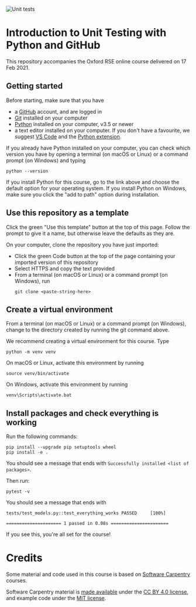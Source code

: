 ![Unit tests](https://github.com/ilianapeneva/unit_testing_workshop/workflows/Unit%20tests/badge.svg)


# Introduction to Unit Testing with Python and GitHub

This repository accompanies the Oxford RSE online course delivered on 17 Feb 2021.

## Getting started

Before starting, make sure that you have

- a [GitHub](http://github.com/) account, and are logged in
- [Git](https://git-scm.com/) installed on your computer
- [Python](https://www.python.org/downloads/) installed on your computer, v3.5 or newer
- a text editor installed on your computer. If you don't have a favourite, we suggest [VS Code](https://code.visualstudio.com/) and the [Python extension](https://marketplace.visualstudio.com/items?itemName=ms-python.python).

If you already have Python installed on your computer, you can check which version you have by opening a terminal (on macOS or Linux) or a command prompt (on Windows) and typing

```
python --version
```

If you install Python for this course, go to the link above and choose the default option for your operating system.
If you install Python on Windows, make sure you click the "add to path" option during installation.

## Use this repository as a template

Click the green "Use this template" button at the top of this page.
Follow the prompt to give it a name, but otherwise leave the defaults as they are.

On your computer, clone the repository you have just imported:
- Click the green Code button at the top of the page containing your imported version of this repository
- Select HTTPS and copy the text provided
- From a terminal (on macOS or Linux) or a command prompt (on Windows), run
  ```
  git clone <paste-string-here>
  ```

## Create a virtual environment

From a terminal (on macOS or Linux) or a command prompt (on Windows), change to the directory created by running the git command above.

We recommend creating a virtual environment for this course.
Type
```
python -m venv venv
```

On macOS or Linux, activate this environment by running
```
source venv/bin/activate
```

On Windows, activate this environment by running
```
venv\Scripts\activate.bat
```

## Install packages and check everything is working

Run the following commands:
```
pip install --upgrade pip setuptools wheel
pip install -e .
```

You should see a message that ends with `Successfully installed <list of packages>`.

Then run:
```
pytest -v
```

You should see a message that ends with
```
tests/test_models.py::test_everything_works PASSED     [100%]

===================== 1 passed in 0.08s ======================
```

If you see this, you're all set for the course!

# Credits

Some material and code used in this course is based on [Software Carpentry](https://software-carpentry.org/) courses.

Software Carpentry material is [made available](https://software-carpentry.org/license/) under the [CC BY 4.0 license](https://creativecommons.org/licenses/by/4.0/legalcode), and example code under the [MIT license](https://opensource.org/licenses/MIT).
